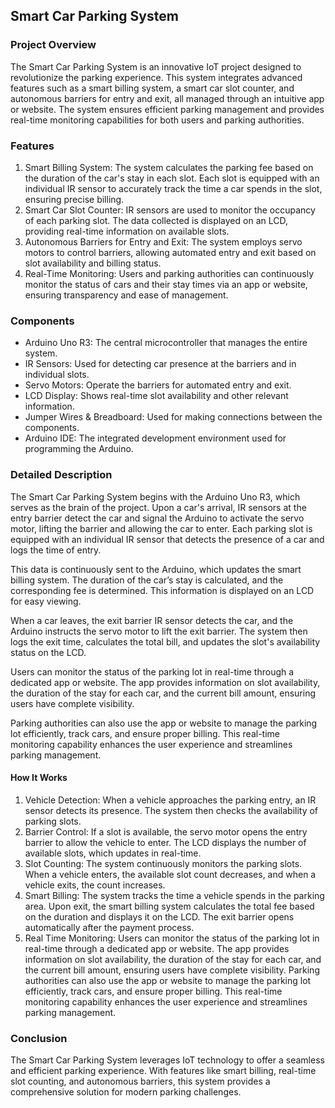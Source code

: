 ## Smart Car Parking System

### Project Overview

The Smart Car Parking System is an innovative IoT project designed to revolutionize the parking experience. This system integrates advanced features such as a smart billing system, a smart car slot counter, and autonomous barriers for entry and exit, all managed through an intuitive app or website. The system ensures efficient parking management and provides real-time monitoring capabilities for both users and parking authorities.

### Features

1. Smart Billing System: The system calculates the parking fee based on the duration of the car's stay in each slot. Each slot is equipped with an individual IR sensor to accurately track the time a car spends in the slot, ensuring precise billing.
2. Smart Car Slot Counter: IR sensors are used to monitor the occupancy of each parking slot. The data collected is displayed on an LCD, providing real-time information on available slots.
3. Autonomous Barriers for Entry and Exit: The system employs servo motors to control barriers, allowing automated entry and exit based on slot availability and billing status.
4. Real-Time Monitoring: Users and parking authorities can continuously monitor the status of cars and their stay times via an app or website, ensuring transparency and ease of management.

### Components

- Arduino Uno R3: The central microcontroller that manages the entire system.
- IR Sensors: Used for detecting car presence at the barriers and in individual slots.
- Servo Motors: Operate the barriers for automated entry and exit.
- LCD Display: Shows real-time slot availability and other relevant information.
- Jumper Wires & Breadboard: Used for making connections between the components.
- Arduino IDE: The integrated development environment used for programming the Arduino.

### Detailed Description

The Smart Car Parking System begins with the Arduino Uno R3, which serves as the brain of the project. Upon a car's arrival, IR sensors at the entry barrier detect the car and signal the Arduino to activate the servo motor, lifting the barrier and allowing the car to enter. Each parking slot is equipped with an individual IR sensor that detects the presence of a car and logs the time of entry. 

This data is continuously sent to the Arduino, which updates the smart billing system. The duration of the car’s stay is calculated, and the corresponding fee is determined. This information is displayed on an LCD for easy viewing.

When a car leaves, the exit barrier IR sensor detects the car, and the Arduino instructs the servo motor to lift the exit barrier. The system then logs the exit time, calculates the total bill, and updates the slot's availability status on the LCD.

Users can monitor the status of the parking lot in real-time through a dedicated app or website. The app provides information on slot availability, the duration of the stay for each car, and the current bill amount, ensuring users have complete visibility.

Parking authorities can also use the app or website to manage the parking lot efficiently, track cars, and ensure proper billing. This real-time monitoring capability enhances the user experience and streamlines parking management.

#### How It Works

1. Vehicle Detection: When a vehicle approaches the parking entry, an IR sensor detects its presence. The system then checks the availability of parking slots.
2. Barrier Control: If a slot is available, the servo motor opens the entry barrier to allow the vehicle to enter. The LCD displays the number of available slots, which updates in real-time.
3. Slot Counting: The system continuously monitors the parking slots. When a vehicle enters, the available slot count decreases, and when a vehicle exits, the count increases.
4. Smart Billing: The system tracks the time a vehicle spends in the parking area. Upon exit, the smart billing system calculates the total fee based on the duration and displays it on the LCD. The exit barrier opens automatically after the payment process.
5. Real Time Monitoring: Users can monitor the status of the parking lot in real-time through a dedicated app or website. The app provides information on slot availability, the duration of the stay for each car, and the current bill amount, ensuring users have complete visibility. Parking authorities can also use the app or website to manage the parking lot efficiently, track cars, and ensure proper billing. This real-time monitoring capability enhances the user experience and streamlines parking management.

### Conclusion

The Smart Car Parking System leverages IoT technology to offer a seamless and efficient parking experience. With features like smart billing, real-time slot counting, and autonomous barriers, this system provides a comprehensive solution for modern parking challenges.
